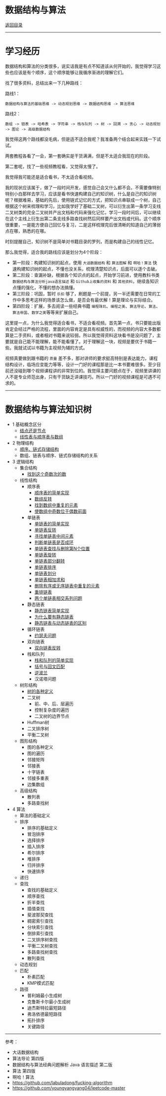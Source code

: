 # 数据结构与算法

[返回目录](./README.md)

---

# 学习经历

数据结构和算法的分类很多，说实话我是有点不知道该从何开始的，我觉得学习这些也应该是有个顺序，这个顺序能够让我循序渐进的理解它们。

找了很多资料，总结出来一下几种路线：

路线1：

```
数据结构与算法的基础思维 -> 动态规划思维 -> 数据结构思维 -> 算法思维
```

路线2：

```
数组 -> 链表 -> 哈希表 -> 字符串 -> 栈与队列 -> 树 -> 回溯 -> 贪心 -> 动态规划 -> 图论 -> 高级数据结构
```

我觉得这两个路线都没毛病，但是适不适合我呢？我准备两个结合起来实践一下试试。

两套教程各看了一会，第一套确实是干货满满，但是不太适合我现在的阶段。

第二套呢，找了一些视频教程看，又觉得太慢了。

我觉得我可能还是适合看书，不太适合看视频。

我的现状应该属于，做了一段时间开发，感觉自己会又什么都不会。不需要像特别特别小白那样去学习，应该是看书快速构建自己的知识树，什么是自己的知识树呢？根据难易，基础的先后，使用链式记忆的方式，把知识点串联成一个树，自己根据这个树来梳理和学习，比如我学好了基础二叉树，可以衍生出第一条学习支线二叉树类的完全二叉树并产出文档和代码来强化记忆，学习一段时间后，可以继续在这个主线上衍生出第二条支线多路查找树然后同样要产出文档或代码。这个顺序很重要，一是能方便自己回忆与复习，二是这样梳理完后很清晰的知道自己的薄弱点在哪，熟悉的在哪。

时刻提醒自己，知识树不是简单对书籍目录的罗列，而是构建自己的线性记忆。

那么我觉得，适合我的路线应该是划分为4个阶段：

- 第一阶段：构建知识树的起点，使用 `大话数据结构` 和 `算法图解` 和 `啊哈！算法` 快速构建知识树的起点，不懂也没关系，梳理清楚知识点，后面可以逐个击破。
- 第二阶段：查漏补缺，根据各个知识点的起点，开始学习前进，使用教科书类 `数据结构与算法分析java语言描述` 和 `Github上收集的资料` 和 `其他资料`，继续各知识点懂的强化，不懂的想办法搞懂。
- 第三阶段：巩固，暂时 `乐扣` 够了，刷题是一个前提，另一半还需要在日常的工作中多思考这样的场景该怎么做，是否会有最优解！算是理论与实际结合。
- 第四阶段：扩展，多去阅读一些经典书籍 `编程珠玑`、`编程之美`、`算法导论`、`算法`、`算法帝国`、`数学之美`等等来扩展自己。

这里提一点，为什么我觉得适合看书，不适合看视频。首先第一点，书只要能出版肯定会经过严格的流程，里面的内容肯定是具有权威性的，而视频的内容大多数都算是二手资料，或者相对书籍来说较弱。所以我觉得资料这块看书是没问题了，主要就是自己能不能理解，能不能看懂了。对于理解这一块，视频是要优于书籍一些。我就试试以书籍为主视频为辅的方式。

视频真要做到跟书籍的 `质量` 差不多，那对讲师的要求挺高特别是表达能力，课程结构设计，临场应变能力等等，设计一门好的课程那是比一本书要难很多。至少目前还没碰到哪个视频课程讲的非常到位的。我觉得主要问题点在于，视频里讲课的人不是专业师范出身，只有干货缺乏讲课技巧。所以一门好的视频课程是可遇不可求的。

---

# 数据结构与算法知识树

- 1 基础概念区分
  - [结点还是节点](./01-数据结构与算法/结点还是节点.md)
  - [线性表与顺序表与数组](./01-数据结构与算法/线性表与顺序表与数组.md)
- 2 物理结构
  - [顺序、链式存储结构](./01-数据结构与算法/顺序、链式存储结构.md)
  - 数组、链表与顺序、链式存储结构的关系
- 3 逻辑结构
  - 集合结构
    - [找到这个奇数次的数](./01-数据结构与算法/找到这个奇数次的数.md)
  - 线性结构
    - 顺序表
      - [顺序表的简单实现](./01-数据结构与算法/顺序表的简单实现.md)
      - [数组反转](./01-数据结构与算法/数组反转.md)
      - [找到数组中重复的元素](./01-数据结构与算法/找到数组中重复的元素.md)
      - [使数组中奇数位于偶数前面](./01-数据结构与算法/使数组中奇数位于偶数前面.md)
    - 单链表
      - [单链表的简单实现](./01-数据结构与算法/单链表的简单实现.md])
      - [单链表反转](./01-数据结构与算法/单链表反转.md)
      - [寻找单链表中间元素](./01-数据结构与算法/寻找单链表中间元素.md)
      - [判断单链表是否成环](./01-数据结构与算法/判断单链表是否成环.md)
      - [单链表查找与删除第N个位置](./01-数据结构与算法/单链表查找与删除第N个位置.md)
      - [单链表旋转](./01-数据结构与算法/单链表旋转.md)
      - [单链表部分翻转](./01-数据结构与算法/单链表部分翻转.md)
      - [单链表排序](./01-数据结构与算法/单链表排序.md)
      - [单链表划分](./01-数据结构与算法/单链表划分.md)
      - [单链表相加求和](./01-数据结构与算法/单链表相加求和.md)
      - [删除有序或无序链表中重复的元素](./01-数据结构与算法/删除有序或无序链表中重复的元素.md)
      - [重排链表](./01-数据结构与算法/重排链表.md)
      - [两个单链表相交系列问题](./01-数据结构与算法/两个单链表相交系列问题.md)
    - 静态链表
      - [静态链表简单实现](./01-数据结构与算法/静态链表简单实现.md])
      - [为什么要有静态链表](./01-数据结构与算法/为什么要有静态链表.md)
      - [静态链表与动态链表的区别](./01-数据结构与算法/静态链表与动态链表的区别.md)
    - 循环链表
      - [约瑟夫问题](./01-数据结构与算法/约瑟夫问题.md)
    - 双向链表
      - [双向链表反转](./01-数据结构与算法/双向链表反转.md)
    - 栈和队列
      - [栈和队列的简单实现](./01-数据结构与算法/栈和队列的简单实现.md)
      - [括号与回文匹配](./01-数据结构与算法/括号与回文匹配.md)
      - [逆波兰](./01-数据结构与算法/逆波兰.md)
      - 汉诺塔问题
  - 树形结构
    - [树的各种定义](./01-数据结构与算法/树的各种定义.md)
    - 二叉树
      - 前、中、后、层遍历
      - 控制复杂度的遍历
      - 二叉树的边界节点
    - Huffman树
    - 二叉排序树
    - 平衡二叉树
  - 图形结构
    - 图的各种定义
    - 图的遍历
    - 邻接矩阵
    - 邻接表
    - 十字链表
    - 邻接多重表
    - 边集数组
  - 高级结构
    - 散列表
    - 多路查找树
- 4 算法
  - 算法的基础定义
  - 排序
    - 排序的基础定义
    - 冒泡排序
    - 选择排序
    - 插入排序
    - 希尔排序
    - 堆排序
    - 归并排序
    - 快速排序
  - 递归
  - 查找
    - 查找的基础定义
    - 顺序查找
    - 折半查找
    - 插值查找
    - 斐波那契查找
    - 稠密索引查找
    - 分块索引查找
    - 倒排索引查找
    - 二叉排序树查找
    - 平衡二叉树查找
    - 多路查找树查找
    - 散列查找
  - 动态规划
  - 匹配
    - 朴素匹配
    - KMP模式匹配
  - 路径
    - 普利姆最小生成树
    - 克鲁斯卡尔最小生成树
    - 迪杰斯特拉最短路径
    - 弗洛依德最短路径
    - 拓扑排序
    - 关键路径



---

参考：

- 大话数据结构
- 算法导论 第四版
- 数据结构与算法经典问题解析 Java 语言描述 第二版
- 算法 第四版
- 啊哈！算法
- https://github.com/labuladong/fucking-algorithm
- https://github.com/youngyangyang04/leetcode-master
